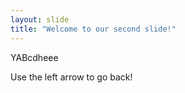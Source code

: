 ```yaml
---
layout: slide
title: "Welcome to our second slide!"
---
```

YABcdheee

Use the left arrow to go back!
